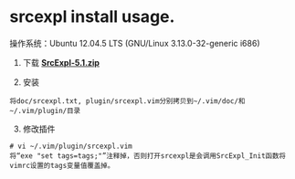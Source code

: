 <h1> srcexpl install usage. </h1>
操作系统：Ubuntu 12.04.5 LTS (GNU/Linux 3.13.0-32-generic i686)  

1. 下载 **[SrcExpl-5.1.zip](https://www.vim.org/scripts/download_script.php?src_id=20807)**

2. 安装
```
将doc/srcexpl.txt, plugin/srcexpl.vim分别拷贝到~/.vim/doc/和~/.vim/plugin/目录
```

3. 修改插件
```
# vi ~/.vim/plugin/srcexpl.vim
将“exe "set tags=tags;"”注释掉，否则打开srcexpl是会调用SrcExpl_Init函数将vimrc设置的tags变量值覆盖掉。
```
